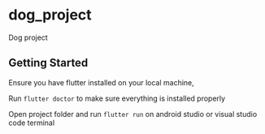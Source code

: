 # dog_project

Dog project 

## Getting Started

Ensure you have flutter installed on your local machine, 

 Run `flutter doctor` to make sure everything is installed properly

 Open project folder and run `flutter run` on android studio  or visual studio code terminal
